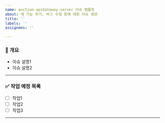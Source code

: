 ```yaml
---
name: auction-apiGateway-server 이슈 템플릿
about: 새 기능 추가, 버그 수정 등에 대한 이슈 생성
title: ''
labels: ''
assignees: ''

---
```


<!-- 이슈가 왜 필요한지, 어떤 작업을 수행할 예정인지 간단히 작성 -->
### 📝 개요
- 이슈 설명1
- 이슈 설명2

---

<!-- 이슈 해결에 필요한 작업을 나열 -->
### ✅ 작업 예정 목록
- [ ] 작업1
- [ ] 작업2
- [ ] 작업3

---